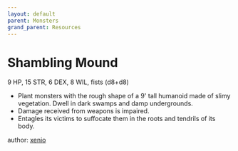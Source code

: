 ```yaml
---
layout: default
parent: Monsters
grand_parent: Resources
---
```


# Shambling Mound
9 HP, 15 STR, 6 DEX, 8 WIL, fists (d8+d8)
-   Plant monsters with the rough shape of a 9' tall humanoid made of slimy vegetation. Dwell in dark swamps and damp undergrounds.
-   Damage received from weapons is impaired.
-   Entagles its victims to suffocate them in the roots and tendrils of its body.

author: [xenio](https://xenioinabottle.blogspot.com)
